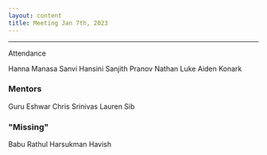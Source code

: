 ```yaml
---
layout: content
title: Meeting Jan 7th, 2023
---
```


------
Attendance

Hanna
Manasa
Sanvi
Hansini
Sanjith
Pranov
Nathan
Luke
Aiden
Konark

### Mentors
Guru
Eshwar
Chris
Srinivas
Lauren
Sib

### "Missing"
Babu
Rathul
Harsukman
Havish